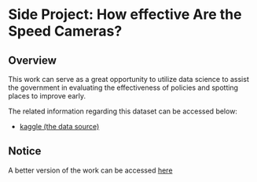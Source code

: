 # Side Project: How effective Are the Speed Cameras?

## Overview
This work can serve as a great opportunity to utilize data science to assist the government in evaluating the effectiveness of policies and spotting places to improve early.

The related information regarding this dataset can be accessed below:
* [kaggle (the data source)](https://www.kaggle.com/chicagopolice/speed-violations)

## Notice
A better version of the work can be accessed [here](http://nbviewer.jupyter.org/github/lwkuant/Side_project_Speed_camera_violations/blob/276cebea8dc16f830e2793df56a018dc2cd8da0f/Speed_camera_violations.ipynb)
